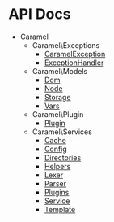 API Docs
=========

* Caramel
    * Caramel\Exceptions
        * [CaramelException](#Caramel-Exceptions-CaramelException)
        * [ExceptionHandler](#Caramel-Exceptions-ExceptionHandler)
    * Caramel\Models
        * [Dom](#Caramel-Models-Dom)
        * [Node](#Caramel-Models-Node)
        * [Storage](#Caramel-Models-Storage)
        * [Vars](#Caramel-Models-Vars)
    * Caramel\Plugin
        * [Plugin](#Caramel-Plugin-Plugin)
    * Caramel\Services
        * [Cache](#Caramel-Services-Cache)
        * [Config](#Caramel-Services-Config)
        * [Directories](#Caramel-Services-Directories)
        * [Helpers](#Caramel-Services-Helpers)
        * [Lexer](#Caramel-Services-Lexer)
        * [Parser](#Caramel-Services-Parser)
        * [Plugins](#Caramel-Services-Plugins)
        * [Service](#Caramel-Services-Service)
        * [Template](#Caramel-Services-Template)

